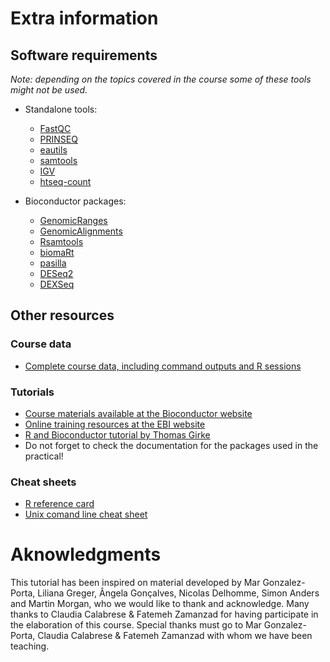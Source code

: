 # Extra information

## Software requirements
*Note: depending on the topics covered in the course some of these tools might not be used.*

* Standalone tools:
    * [FastQC](http://www.bioinformatics.babraham.ac.uk/projects/fastqc/)
    * [PRINSEQ](http://prinseq.sourceforge.net/)
    * [eautils](https://code.google.com/p/ea-utils/)
    * [samtools](http://sourceforge.net/projects/samtools/)
    * [IGV](http://www.broadinstitute.org/software/igv/download)
    * [htseq-count](http://www-huber.embl.de/users/anders/HTSeq/doc/count.html)

* Bioconductor packages:
    * [GenomicRanges](http://www.bioconductor.org/packages/release/bioc/html/GenomicRanges.html)
    * [GenomicAlignments](http://bioconductor.org/packages/release/bioc/html/GenomicAlignments.html)
    * [Rsamtools](http://www.bioconductor.org/packages/release/bioc/html/Rsamtools.html)
    * [biomaRt](http://www.bioconductor.org/packages/release/bioc/html/biomaRt.html)
    * [pasilla](http://www.bioconductor.org/packages/release/data/experiment/html/pasilla.html)
    * [DESeq2](http://www.bioconductor.org/packages/release/bioc/html/DESeq2.html)
    * [DEXSeq](http://www.bioconductor.org/packages/release/bioc/html/DEXSeq.html)


## Other resources

### Course data
* [Complete course data, including command outputs and R sessions](http://www.ebi.ac.uk/~mitra/courses/RNASeq.tar.gz)

### Tutorials
* [Course materials available at the Bioconductor website](http://www.bioconductor.org/help/course-materials/)
* [Online training resources at the EBI website](http://www.ebi.ac.uk/training/online/course-list?topic%5B%5D=13&views_exposed_form_focused_field=)
* [R and Bioconductor tutorial by Thomas Girke](http://manuals.bioinformatics.ucr.edu/home/R_BioCondManual)
* Do not forget to check the documentation for the packages used in the practical!

### Cheat sheets
* [R reference card](http://cran.r-project.org/doc/contrib/Short-refcard.pdf)
* [Unix comand line cheat sheet](http://sites.tufts.edu/cbi/files/2013/01/linux_cheat_sheet.pdf)


# Aknowledgments
This tutorial has been inspired on material developed by Mar Gonzalez-Porta, Liliana Greger, Ângela Gonçalves, Nicolas Delhomme, Simon Anders and Martin Morgan, who we would like to thank and acknowledge. Many thanks to Claudia Calabrese & Fatemeh Zamanzad for having participate in the elaboration of this course. Special thanks must go to Mar Gonzalez-Porta, Claudia Calabrese & Fatemeh Zamanzad with whom we have been teaching.

